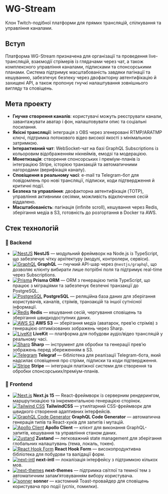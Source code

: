 # WG-Stream

Клон Twitch-подібної платформи для прямих трансляцій, спілкування та управління каналами.

## Вступ

Платформа WG-Stream призначена для організації та проведення live-трансляцій, взаємодії стрімерів із глядачами через чат, а також комплексного управління каналами, підписками та спонсорськими планами. Система підтримує масштабованість завдяки пагінації та кешуванню, забезпечує безпеку через двофакторну автентифікацію й захищені API, а також пропонує гнучкі налаштування зовнішнього вигляду та сповіщень.

## Мета проекту

- **Гнучке створення каналів**: користувачі можуть реєструвати канали, завантажувати аватар і фон, налаштовувати опис та соціальні посилання.  
- **Якісні трансляції**: інтеграція з OBS через згенеровані RTMP/ARATMP ключі, підтримка потокового відео високої якості з мінімальною затримкою.  
- **Інтерактивний чат**: WebSocket-чат на базі GraphQL Subscriptions із кольоровим відображенням нікнеймів, емодзі та модерацією.  
- **Монетизація**: створення спонсорських і преміум-планів із інтеграцією Stripe, історією транзакцій та автоматичними нагородами (верифікація каналу).  
- **Сповіщення в реальному часі**: e-mail та Telegram-бот для повідомлень про нові трансляції, підписки, коди підтвердження й критичні події.  
- **Безпека та управління**: двофакторна автентифікація (TOTP), управління активними сесіями, можливість відключення сесій віддалено.  
- **Масштабованість**: пагінація (infinite scroll), кешування через Redis, зберігання медіа в S3, готовність до розгортання в Docker та AWS.  

## Стек технологій

### 🚀 Backend

- [![NestJS](https://img.shields.io/badge/NestJS-e0234e?style=flat&logo=nestjs&logoColor=white)](https://nestjs.com/) **NestJS** — модульний фреймворк на Node.js із TypeScript, що забезпечує чітку архітектуру (модулі, контролери, сервіси).  
- [![GraphQL](https://img.shields.io/badge/GraphQL-e10098?style=flat&logo=graphql&logoColor=white)](https://graphql.org/) **GraphQL** — гнучкий API-шар через `@nestjs/graphql`, що дозволяє клієнту вибирати лише потрібні поля та підтримує real-time через Subscriptions.  
- [![Prisma](https://img.shields.io/badge/Prisma-2D3748?style=flat&logo=prisma&logoColor=blue)](https://www.prisma.io/) **Prisma ORM** — ORM з генерацією типів TypeScript, що працює з міграціями та забезпечує безпечні транзакції до PostgreSQL.  
- [![PostgreSQL](https://img.shields.io/badge/PostgreSQL-316192?style=flat&logo=postgresql&logoColor=white)](https://www.postgresql.org/) **PostgreSQL** — реляційна база даних для зберігання користувачів, каналів, стрімів, транзакцій та іншої сутнісної інформації.  
- [![Redis](https://img.shields.io/badge/Redis-DC382D?style=flat&logo=redis&logoColor=white)](https://redis.io/) **Redis** — кешування сесій, чергування сповіщень та зберігання швидкодоступних даних.  
- [![AWS S3](https://img.shields.io/badge/AWS%20S3-569A31?style=flat&logo=amazon-aws&logoColor=white)](https://aws.amazon.com/s3/) **AWS S3** — зберігання медіа (аватарок, прев’ю стрімів) з генерацією оптимізованих зображень через Sharp.  
- [![LiveKit](https://img.shields.io/badge/LiveKit-FFFFFF?style=flat&logo=livekit)](https://livekit.io/) **LiveKit** — платформа для побудови аудіо/відео трансляцій у реальному часі.  
- [![Sharp](https://img.shields.io/badge/Sharp-000000?style=flat&logo=sharp&logoColor=white)](https://sharp.pixelplumbing.com/) **Sharp** — інструмент для обробки та генерації прев’ю зображень перед збереженням в S3.  
- [![Telegram](https://img.shields.io/badge/Telegram-0088CC?style=flat&logo=telegram&logoColor=white)](https://core.telegram.org/bots) **Telegraf** — бібліотека для реалізації Telegram-бота, який надсилає сповіщення про стріми, підписки та коди підтвердження.  
- [![Stripe](https://img.shields.io/badge/Stripe-635BFF?style=flat&logo=stripe&logoColor=white)](https://stripe.com/) **Stripe** — інтеграція платіжної системи для створення та обробки спонсорських/преміум-планів.  

### 🎨 Frontend

- [![Next.js](https://img.shields.io/badge/Next.js-000000?style=flat&logo=next.js&logoColor=white)](https://nextjs.org/) **Next.js 15** — React-фреймворк із серверним рендерингом, маршрутизацією та інкрементальною генерацією сторінок.  
- [![Tailwind CSS](https://img.shields.io/badge/TailwindCSS-06B6D4?style=flat&logo=tailwind-css&logoColor=white)](https://tailwindcss.com/) **TailwindCSS** — утилітарний CSS-фреймворк для швидкого створення адаптивних інтерфейсів.  
- [![GraphQL Code Generator](https://img.shields.io/badge/GraphQL_Code_Generator-E10098?style=flat&logo=graphql&logoColor=white)](https://www.graphql-code-generator.com/) **GraphQL Code Generator** — автоматична генерація типів та React-хуків для запитів і мутацій.  
- [![Apollo Client](https://img.shields.io/badge/Apollo_Client-311C87?style=flat&logo=apollo-graphql&logoColor=white)](https://www.apollographql.com/docs/react/) **Apollo Client** — клієнт для виконання GraphQL-запитів, кешування та управління станом даних.  
- [![Zustand](https://img.shields.io/badge/Zustand-000000?style=flat&logo=zustand)](https://github.com/pmndrs/zustand) **Zustand** — легковажний state management для зберігання глобальних налаштувань (тема, локаль, токен).  
- [![React Hook Form](https://img.shields.io/badge/React_Hook_Form-EC5990?style=flat&logo=react-hook-form&logoColor=white)](https://react-hook-form.com/) **React Hook Form** — високопродуктивна бібліотека для побудови та валідації форм.  
- [![next-intl](https://img.shields.io/badge/next--intl-000000?style=flat)](https://github.com/amannn/next-intl) **next-intl** — локалізація інтерфейсу з підтримкою кількох мов.  
- [![next-themes](https://img.shields.io/badge/next--themes-000000?style=flat)](https://github.com/pacocoursey/next-themes) **next-themes** — підтримка світлої та темної тем з автоматичним запам’ятовуванням вибору користувача.  
- [![sonner](https://img.shields.io/badge/sonner-000000?style=flat)](https://github.com/lucacasonato/sonner) **sonner** — кастомний Toast-провайдер для сповіщень користувача про події (успіх, помилки).  

